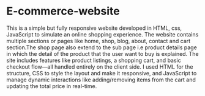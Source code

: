 # E-commerce-website
This is a simple but fully responsive website developed in HTML, css, JavaScript to simulate an online shopping experience.
The website contains multiple sections or pages like home, shop, blog, about, contact and cart section.The shop page also extend to the sub page i.e product details page in which the detail of the product that the user want to buy is explained.
The site includes features like product listings, a shopping cart, and basic checkout flow—all handled entirely on the client side.
I used HTML for the structure, CSS to style the layout and make it responsive, and JavaScript to manage dynamic interactions like adding/removing items from the cart and updating the total price in real-time.
